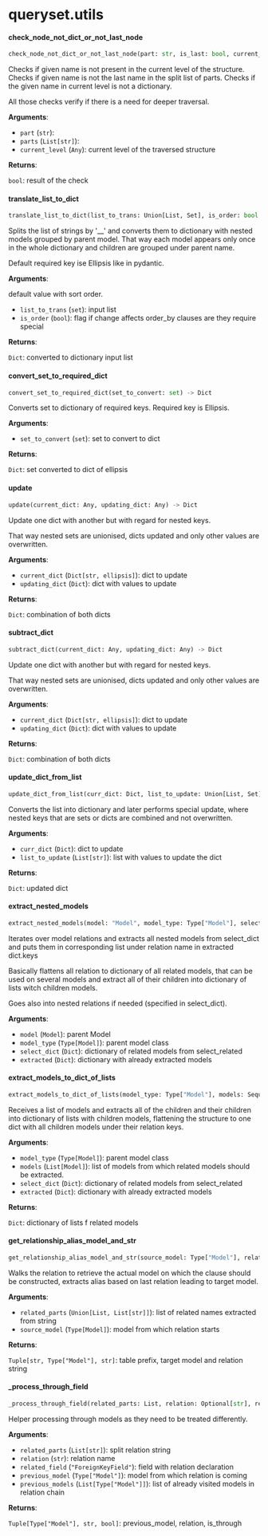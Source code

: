 <a name="queryset.utils"></a>
# queryset.utils

<a name="queryset.utils.check_node_not_dict_or_not_last_node"></a>
#### check\_node\_not\_dict\_or\_not\_last\_node

```python
check_node_not_dict_or_not_last_node(part: str, is_last: bool, current_level: Any) -> bool
```

Checks if given name is not present in the current level of the structure.
Checks if given name is not the last name in the split list of parts.
Checks if the given name in current level is not a dictionary.

All those checks verify if there is a need for deeper traversal.

**Arguments**:

- `part` (`str`): 
- `parts` (`List[str]`): 
- `current_level` (`Any`): current level of the traversed structure

**Returns**:

`bool`: result of the check

<a name="queryset.utils.translate_list_to_dict"></a>
#### translate\_list\_to\_dict

```python
translate_list_to_dict(list_to_trans: Union[List, Set], is_order: bool = False) -> Dict
```

Splits the list of strings by '__' and converts them to dictionary with nested
models grouped by parent model. That way each model appears only once in the whole
dictionary and children are grouped under parent name.

Default required key ise Ellipsis like in pydantic.

**Arguments**:

default value with sort order.
- `list_to_trans` (`set`): input list
- `is_order` (`bool`): flag if change affects order_by clauses are they require special

**Returns**:

`Dict`: converted to dictionary input list

<a name="queryset.utils.convert_set_to_required_dict"></a>
#### convert\_set\_to\_required\_dict

```python
convert_set_to_required_dict(set_to_convert: set) -> Dict
```

Converts set to dictionary of required keys.
Required key is Ellipsis.

**Arguments**:

- `set_to_convert` (`set`): set to convert to dict

**Returns**:

`Dict`: set converted to dict of ellipsis

<a name="queryset.utils.update"></a>
#### update

```python
update(current_dict: Any, updating_dict: Any) -> Dict
```

Update one dict with another but with regard for nested keys.

That way nested sets are unionised, dicts updated and
only other values are overwritten.

**Arguments**:

- `current_dict` (`Dict[str, ellipsis]`): dict to update
- `updating_dict` (`Dict`): dict with values to update

**Returns**:

`Dict`: combination of both dicts

<a name="queryset.utils.subtract_dict"></a>
#### subtract\_dict

```python
subtract_dict(current_dict: Any, updating_dict: Any) -> Dict
```

Update one dict with another but with regard for nested keys.

That way nested sets are unionised, dicts updated and
only other values are overwritten.

**Arguments**:

- `current_dict` (`Dict[str, ellipsis]`): dict to update
- `updating_dict` (`Dict`): dict with values to update

**Returns**:

`Dict`: combination of both dicts

<a name="queryset.utils.update_dict_from_list"></a>
#### update\_dict\_from\_list

```python
update_dict_from_list(curr_dict: Dict, list_to_update: Union[List, Set]) -> Dict
```

Converts the list into dictionary and later performs special update, where
nested keys that are sets or dicts are combined and not overwritten.

**Arguments**:

- `curr_dict` (`Dict`): dict to update
- `list_to_update` (`List[str]`): list with values to update the dict

**Returns**:

`Dict`: updated dict

<a name="queryset.utils.extract_nested_models"></a>
#### extract\_nested\_models

```python
extract_nested_models(model: "Model", model_type: Type["Model"], select_dict: Dict, extracted: Dict) -> None
```

Iterates over model relations and extracts all nested models from select_dict and
puts them in corresponding list under relation name in extracted dict.keys

Basically flattens all relation to dictionary of all related models, that can be
used on several models and extract all of their children into dictionary of lists
witch children models.

Goes also into nested relations if needed (specified in select_dict).

**Arguments**:

- `model` (`Model`): parent Model
- `model_type` (`Type[Model]`): parent model class
- `select_dict` (`Dict`): dictionary of related models from select_related
- `extracted` (`Dict`): dictionary with already extracted models

<a name="queryset.utils.extract_models_to_dict_of_lists"></a>
#### extract\_models\_to\_dict\_of\_lists

```python
extract_models_to_dict_of_lists(model_type: Type["Model"], models: Sequence["Model"], select_dict: Dict, extracted: Dict = None) -> Dict
```

Receives a list of models and extracts all of the children and their children
into dictionary of lists with children models, flattening the structure to one dict
with all children models under their relation keys.

**Arguments**:

- `model_type` (`Type[Model]`): parent model class
- `models` (`List[Model]`): list of models from which related models should be extracted.
- `select_dict` (`Dict`): dictionary of related models from select_related
- `extracted` (`Dict`): dictionary with already extracted models

**Returns**:

`Dict`: dictionary of lists f related models

<a name="queryset.utils.get_relationship_alias_model_and_str"></a>
#### get\_relationship\_alias\_model\_and\_str

```python
get_relationship_alias_model_and_str(source_model: Type["Model"], related_parts: List) -> Tuple[str, Type["Model"], str, bool]
```

Walks the relation to retrieve the actual model on which the clause should be
constructed, extracts alias based on last relation leading to target model.

**Arguments**:

- `related_parts` (`Union[List, List[str]]`): list of related names extracted from string
- `source_model` (`Type[Model]`): model from which relation starts

**Returns**:

`Tuple[str, Type["Model"], str]`: table prefix, target model and relation string

<a name="queryset.utils._process_through_field"></a>
#### \_process\_through\_field

```python
_process_through_field(related_parts: List, relation: Optional[str], related_field: "BaseField", previous_model: Type["Model"], previous_models: List[Type["Model"]]) -> Tuple[Type["Model"], Optional[str], bool]
```

Helper processing through models as they need to be treated differently.

**Arguments**:

- `related_parts` (`List[str]`): split relation string
- `relation` (`str`): relation name
- `related_field` (`"ForeignKeyField"`): field with relation declaration
- `previous_model` (`Type["Model"]`): model from which relation is coming
- `previous_models` (`List[Type["Model"]]`): list of already visited models in relation chain

**Returns**:

`Tuple[Type["Model"], str, bool]`: previous_model, relation, is_through

